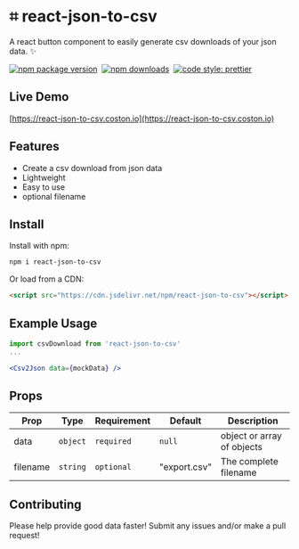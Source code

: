 # ⌗ react-json-to-csv
A react button component to easily generate csv downloads of your json data. ✨

[![npm package version](https://badge.fury.io/js/react-json-to-csv.svg)](https://www.npmjs.com/package/react-json-to-csv)&nbsp;
[![npm downloads](https://img.shields.io/npm/dm/react-json-to-csv.svg)](https://www.npmjs.com/package/react-json-to-csv)&nbsp;
[![code style: prettier](https://img.shields.io/badge/code_style-prettier-ff69b4.svg)](https://prettier.io)

## Live Demo 
[https://react-json-to-csv.coston.io](https://react-json-to-csv.coston.io)

## Features
- Create a csv download from json data
- Lightweight
- Easy to use
- optional filename

## Install

Install with npm:
```sh
npm i react-json-to-csv
```
Or load from a CDN:
```html
<script src="https://cdn.jsdelivr.net/npm/react-json-to-csv"></script>
```

## Example Usage
```jsx
import csvDownload from 'react-json-to-csv'
...

<Csv2Json data={mockData} />
```

## Props

| Prop      | Type      | Requirement     | Default | Description                                         |
| --------- | --------- | ------------ | ------- | --------------------------------------------------- |
| data     | `object`  | `required` | `null`  | object or array of objects             |
| filename| `string`  | `optional` | "export.csv"  | The complete filename          |

## Contributing

Please help provide good data faster! Submit any issues and/or make a pull request!